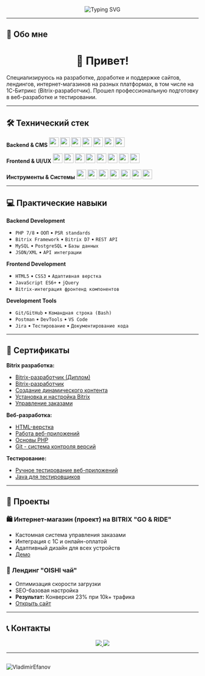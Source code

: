 

<p align="center">
  <img src="https://readme-typing-svg.demolab.com?font=Fira+Code&pause=1000&color=1F883D&center=true&vCenter=true&width=435&lines=Bitrix-%D1%80%D0%B0%D0%B7%D1%80%D0%B0%D0%B1%D0%BE%D1%82%D1%87%D0%B8%D0%BA;E-commerce+%D1%80%D0%B5%D1%88%D0%B5%D0%BD%D0%B8%D1%8F;Full-stack+%D1%80%D0%B0%D0%B7%D1%80%D0%B0%D0%B1%D0%BE%D1%82%D0%BA%D0%B0;%D0%9F%D1%80%D0%BE%D1%84%D0%B5%D1%81%D1%81%D0%B8%D0%BE%D0%BD%D0%B0%D0%BB%D1%8C%D0%BD%D0%BE%D0%B5+%D1%82%D0%B5%D1%81%D1%82%D0%B8%D1%80%D0%BE%D0%B2%D0%B0%D0%BD%D0%B8%D0%B5" alt="Typing SVG" />
</p>



---

## 👤 Обо мне <h1 align="center">👋 Привет!</h1>

Специализируюсь на разработке, доработке и поддержке сайтов, лендингов, интернет-магазинов на разных платформах, в том числе на 1С-Битрикс (Bitrix-разработчик). Прошел профессиональную подготовку в веб-разработке и тестировании. 

---

## 🛠️ Технический стек

**Backend & CMS**
<img src="https://img.shields.io/badge/1C_Bitrix-525C86?style=for-the-badge&logo=bitrix&logoColor=white" height="25" />
<img src="https://img.shields.io/badge/PHP-777BB4?style=for-the-badge&logo=php&logoColor=white" height="25" />
<img src="https://img.shields.io/badge/MySQL-4479A1?style=for-the-badge&logo=mysql&logoColor=white" height="25" />
<img src="https://img.shields.io/badge/PostgreSQL-4169E1?style=for-the-badge&logo=postgresql&logoColor=white" height="25" />
<img src="https://img.shields.io/badge/WordPress-21759B?style=for-the-badge&logo=wordpress&logoColor=white" height="25" />
<img src="https://img.shields.io/badge/OpenCart-2D6EAB?style=for-the-badge&logo=opencart&logoColor=white" height="25" />
<img src="https://img.shields.io/badge/Python-FFD43B?style=for-the-badge&logo=python&logoColor=blue" height="25" />

**Frontend & UI/UX**
<img src="https://img.shields.io/badge/HTML5-E34F26?style=for-the-badge&logo=html5&logoColor=white" height="25" />
<img src="https://img.shields.io/badge/CSS3-1572B6?style=for-the-badge&logo=css3&logoColor=white" height="25" />
<img src="https://img.shields.io/badge/JavaScript-F7DF1E?style=for-the-badge&logo=javascript&logoColor=black" height="25" />
<img src="https://img.shields.io/badge/jQuery-0769AD?style=for-the-badge&logo=jquery&logoColor=white" height="25" />
<img src="https://img.shields.io/badge/React-61DAFB?style=for-the-badge&logo=react&logoColor=black" height="25" />
<img src="https://img.shields.io/badge/Figma-F24E1E?style=for-the-badge&logo=figma&logoColor=white" height="25" />
<img src="https://img.shields.io/badge/Photoshop-31A8FF?style=for-the-badge&logo=adobephotoshop&logoColor=white" height="25" />
<img src="https://img.shields.io/badge/AI-FF9A00?style=for-the-badge&logo=AI&logoColor=white" height="25" />

**Инструменты & Системы**
<img src="https://img.shields.io/badge/Git-F05032?style=for-the-badge&logo=git&logoColor=white" height="25" />
<img src="https://img.shields.io/badge/GitHub-181717?style=for-the-badge&logo=github&logoColor=white" height="25" />
<img src="https://img.shields.io/badge/Docker-2496ED?style=for-the-badge&logo=docker&logoColor=white" height="25" />
<img src="https://img.shields.io/badge/Postman-FF6C37?style=for-the-badge&logo=postman&logoColor=white" height="25" />
<img src="https://img.shields.io/badge/Jira-0052CC?style=for-the-badge&logo=jira&logoColor=white" height="25" />
<img src="https://img.shields.io/badge/VS_Code-007ACC?style=for-the-badge&logo=visualstudiocode&logoColor=white" height="25" />
<img src="https://img.shields.io/badge/DevTools-4285F4?style=for-the-badge&logo=googlechrome&logoColor=white" height="25" />

---

## 💻 Практические навыки

**Backend Development**
- `PHP 7/8` • `ООП` • `PSR standards`
- `Bitrix Framework` • `Bitrix D7` • `REST API`
- `MySQL` • `PostgreSQL` • `Базы данных`
- `JSON/XML` • `API интеграции`

**Frontend Development**  
- `HTML5` • `CSS3` • `Адаптивная верстка`
- `JavaScript ES6+` • `jQuery`
- `Bitrix-интеграция фронтенд компонентов` 

**Development Tools**
- `Git/GitHub` • `Командная строка (Bash)`
- `Postman` • `DevTools` • `VS Code`
- `Jira` • `Тестирование` • `Документирование кода`

---

## 📜 Сертификаты

**Bitrix разработка:**
- [Bitrix-разработчик (Диплом)](./certificates/bitrix-developer-diploma.pdf)
- [Bitrix-разработчик](./certificates/bitrix-developer.pdf)
- [Создание динамического контента](./certificates/bitrix-dynamic-content.pdf)
- [Установка и настройка Bitrix](./certificates/bitrix-installation.pdf)
- [Управление заказами](./certificates/bitrix-order-system.pdf)

**Веб-разработка:**
- [HTML-верстка](./certificates/html-layout.pdf)
- [Работа веб-приложений](./certificates/web-applications-work.pdf)
- [Основы PHP](./certificates/PHP.pdf)
- [Git - система контроля версий](./certificates/git-version-control.pdf)

**Тестирование:**
- [Ручное тестирование веб-приложений](./certificates/manual-testing.pdf)
- [Java для тестировщиков](./certificates/java-testing.pdf)

---

## 💼 Проекты

### 🛍️ Интернет-магазин (проект) на BITRIX "GO & RIDE"
- Кастомная система управления заказами
- Интеграция с 1С и онлайн-оплатой
- Адаптивный дизайн для всех устройств
- [Демо](https://u179268.test-handyhost.ru/)

### 🎯 Лендинг "OISHI чай"
- Оптимизация скорости загрузки
- SEO-базовая настройка
- **Результат:** Конверсия 23% при 10k+ трафика
- [Открыть сайт](https://opt.oishigroup.ru/)

---

## 📞 Контакты
<p align="center">
  <a href="mailto:vuefanov@yandex.ru">
    <img src="https://img.shields.io/badge/Email-vuefanov@yandex.ru-0077B5?style=for-the-badge&logo=gmail&logoColor=white" />
  </a>
  <a href="https://t.me/jonssonv">
    <img src="https://img.shields.io/badge/Telegram-@jonssonv-0077B5?style=for-the-badge&logo=telegram&logoColor=white" />
  </a>
</p>

---

<p align="right" style="display: inline-block; vertical-align: middle;"><img src="https://komarev.com/ghpvc/?username=VladimirEfanov&label=Profile%20views&color=0e75b6&style=flat" alt="VladimirEfanov" />
</p>
